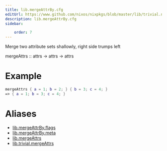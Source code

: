 ```yaml
---
title: lib.mergeAttrBy.cfg
editUrl: https://www.github.com/nixos/nixpkgs/blob/master/lib/trivial.nix#L178C5
description: lib.mergeAttrBy.cfg
sidebar:

    order: 7
---
```


Merge two attribute sets shallowly, right side trumps left

mergeAttrs :: attrs -> attrs -> attrs

# Example

```nix
mergeAttrs { a = 1; b = 2; } { b = 3; c = 4; }
=> { a = 1; b = 3; c = 4; }
```


# Aliases

- [lib.mergeAttrBy.flags](/nix-doc-comments/reference/lib/mergeAttrBy/lib-mergeAttrBy-flags)
- [lib.mergeAttrBy.meta](/nix-doc-comments/reference/lib/mergeAttrBy/lib-mergeAttrBy-meta)
- [lib.mergeAttrs](/nix-doc-comments/reference/lib/lib-mergeAttrs)
- [lib.trivial.mergeAttrs](/nix-doc-comments/reference/lib/trivial/lib-trivial-mergeAttrs)


